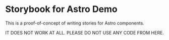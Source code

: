 # Storybook for Astro Demo

This is a proof-of-concept of writing stories for Astro components.

IT DOES NOT WORK AT ALL. PLEASE DO NOT USE ANY CODE FROM HERE.
